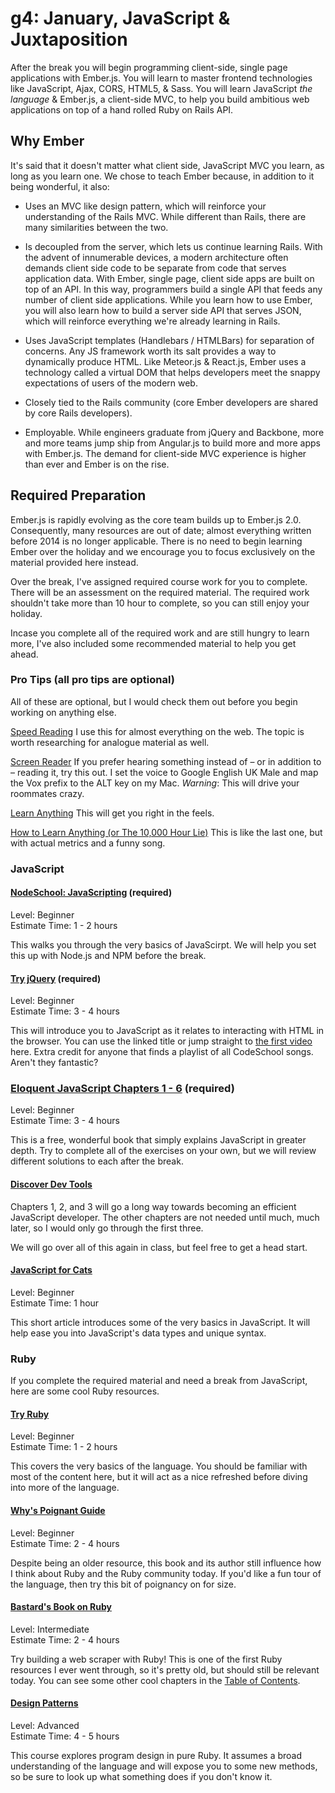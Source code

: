 # g4: January, JavaScript & Juxtaposition

After the break you will begin programming client-side, single page applications with Ember.js. You will learn to master frontend technologies like JavaScript, Ajax, CORS, HTML5, & Sass. You will learn JavaScript *the language* & Ember.js, a client-side MVC, to help you build ambitious web applications on top of a hand rolled Ruby on Rails API.

## Why Ember

It's said that it doesn't matter what client side, JavaScript MVC you learn, as long as you learn one. We chose to teach Ember because, in addition to it being wonderful, it also:

* Uses an MVC like design pattern, which will reinforce your understanding of the Rails MVC. While different than Rails, there are many similarities between the two.

* Is decoupled from the server, which lets us continue learning Rails. With the advent of innumerable devices, a modern architecture often demands client side code to be separate from code that serves application data. With Ember, single page, client side apps are built on top of an API. In this way, programmers build a single API that feeds any number of client side applications. While you learn how to use Ember, you will also learn how to build a server side API that serves JSON, which will reinforce everything we're already learning in Rails.

* Uses JavaScript templates (Handlebars / HTMLBars) for separation of concerns. Any JS framework worth its salt provides a way to dynamically produce HTML. Like Meteor.js & React.js, Ember uses a technology called a virtual DOM that helps developers meet the snappy expectations of users of the modern web.

* Closely tied to the Rails community (core Ember developers are shared by core Rails developers).

* Employable. While engineers graduate from jQuery and Backbone, more and more teams jump ship from Angular.js to build more and more apps with Ember.js. The demand for client-side MVC experience is higher than ever and Ember is on the rise.

## Required Preparation

Ember.js is rapidly evolving as the core team builds up to Ember.js 2.0. Consequently, many resources are out of date; almost everything written before 2014 is no longer applicable. There is no need to begin learning Ember over the holiday and we encourage you to focus exclusively on the material provided here instead.

Over the break, I've assigned required course work for you to complete. There will be an assessment on the required material. The required work shouldn't take more than 10 hour to complete, so you can still enjoy your holiday.

Incase you complete all of the required work and are still hungry to learn more, I've also included some recommended material to help you get ahead.

### Pro Tips (all pro tips are optional)

All of these are optional, but I would check them out before you begin working on anything else.

[Speed Reading](http://www.spreeder.com/)
I use this for almost everything on the web. The topic is worth researching for analogue material as well.

[Screen Reader](http://www.chromevox.com/)
If you prefer hearing something instead of – or in addition to – reading it, try this out. I set the voice to Google English UK Male and map the Vox prefix to the ALT key on my Mac. _Warning_: This will drive your roommates crazy.

[Learn Anything](https://www.youtube.com/watch?v=JC82Il2cjqA)
This will get you right in the feels.

[How to Learn Anything (or The 10,000 Hour Lie)](https://www.youtube.com/watch?v=5MgBikgcWnY)
This is like the last one, but with actual metrics and a funny song.

### JavaScript

#### [NodeSchool: JavaScripting](https://github.com/sethvincent/javascripting) (required)
Level: Beginner  
Estimate Time: 1 - 2 hours

This walks you through the very basics of JavaScirpt. We will help you set this up with Node.js and NPM before the break.

#### [Try jQuery](http://try.jquery.com/) (required)
Level: Beginner  
Estimate Time: 3 - 4 hours

This will introduce you to JavaScript as it relates to interacting with HTML in the browser. You can use the linked title or jump straight to [the first video](http://try.jquery.com/levels/1/sections/2) here. Extra credit for anyone that finds a playlist of all CodeSchool songs. Aren't they fantastic?

### [Eloquent JavaScript Chapters 1 - 6](http://eloquentjavascript.net/) (required)
Level: Beginner  
Estimate Time: 3 - 4 hours

This is a free, wonderful book that simply explains JavaScript in greater depth. Try to complete all of the exercises on your own, but we will review different solutions to each after the break.

#### [Discover Dev Tools](http://discover-devtools.codeschool.com/)
Chapters 1, 2, and 3 will go a long way towards becoming an efficient JavaScript developer. The other chapters are not needed until much, much later, so I would only go through the first three.

We will go over all of this again in class, but feel free to get a head start.

#### [JavaScript for Cats](http://jsforcats.com/)

Level: Beginner  
Estimate Time: 1 hour

This short article introduces some of the very basics in JavaScript. It will help ease you into JavaScript's data types and unique syntax.

### Ruby

If you complete the required material and need a break from JavaScript, here are some cool Ruby resources.

#### [Try Ruby](http://tryruby.org/levels/1/challenges/0)
Level: Beginner  
Estimate Time: 1 - 2 hours

This covers the very basics of the language. You should be familiar with most of the content here, but it will act as a nice refreshed before diving into more of the language.

#### [Why's Poignant Guide](http://mislav.uniqpath.com/poignant-guide/book/chapter-1.html)
Level: Beginner  
Estimate Time: 2 - 4 hours

Despite being an older resource, this book and its author still influence how I think about Ruby and the Ruby community today. If you'd like a fun tour of the language, then try this bit of poignancy on for size.

#### [Bastard's Book on Ruby](http://ruby.bastardsbook.com/chapters/web-crawling/)
Level: Intermediate  
Estimate Time: 2 - 4 hours

Try building a web scraper with Ruby! This is one of the first Ruby resources I ever went through, so it's pretty old, but should still be relevant today. You can see some other cool chapters in the [Table of Contents](http://ruby.bastardsbook.com/toc/).

#### [Design Patterns](https://www.youtube.com/watch?v=1dIS8awh5oU&list=PL-c5QGKgN2C-DPNGN4lkN3BxT2Ea2gU2V&index=5)

Level: Advanced  
Estimate Time: 4 - 5 hours

This course explores program design in pure Ruby. It assumes a broad understanding of the language and will expose you to some new methods, so be sure to look up what something does if you don't know it.
